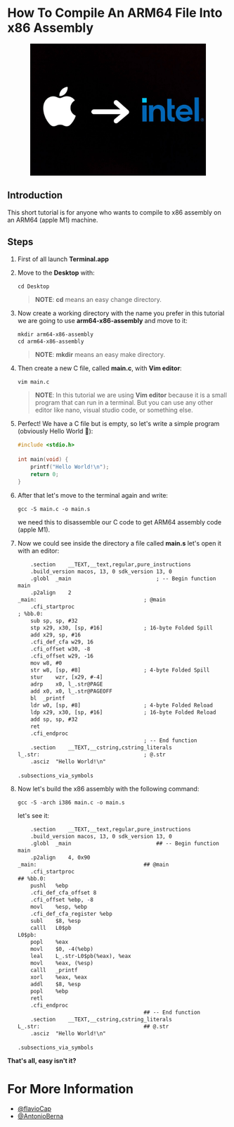 # How To Compile An ARM64 File Into x86 Assembly

<p align="center">
    <img src="images/apple-to-intel.jpg" height="300">
</p>

## Introduction

This short tutorial is for anyone who wants to compile to x86 assembly on an ARM64 (apple M1) machine.

## Steps

1. First of all launch **Terminal.app**
2. Move to the **Desktop** with:
    ```
    cd Desktop
    ```
    > **NOTE**: **cd** means an easy change directory.
3. Now create a working directory with the name you prefer in this tutorial we are going to use **arm64-x86-assembly** and move to it: 
    ```
    mkdir arm64-x86-assembly
    cd arm64-x86-assembly
    ```
    > **NOTE**: **mkdir** means an easy make directory.
4. Then  create a new C file, called **main.c**, with **Vim editor**:
   ```
   vim main.c
   ```
    > **NOTE**: In this tutorial we are using **Vim editor** because it is a small program that can run in a terminal. But you can use any other editor like nano, visual studio code, or something else.
5. Perfect! We have a C file but is empty, so let's write a simple program (obviously Hello World 🧐):
    ```c
    #include <stdio.h>

    int main(void) {
        printf("Hello World!\n");
        return 0;
    }
    ```
6. After that let's move to the terminal again and write:
    ```
    gcc -S main.c -o main.s
    ```
    we need this to disassemble our C code to get ARM64 assembly code (apple M1).

7. Now we could see inside the directory a file called **main.s** let's open it with an editor:

    ```ARM64
        .section	__TEXT,__text,regular,pure_instructions
        .build_version macos, 13, 0	sdk_version 13, 0
        .globl	_main                           ; -- Begin function main
        .p2align	2
    _main:                                  ; @main
        .cfi_startproc
    ; %bb.0:
        sub	sp, sp, #32
        stp	x29, x30, [sp, #16]             ; 16-byte Folded Spill
        add	x29, sp, #16
        .cfi_def_cfa w29, 16
        .cfi_offset w30, -8
        .cfi_offset w29, -16
        mov	w8, #0
        str	w8, [sp, #8]                    ; 4-byte Folded Spill
        stur	wzr, [x29, #-4]
        adrp	x0, l_.str@PAGE
        add	x0, x0, l_.str@PAGEOFF
        bl	_printf
        ldr	w0, [sp, #8]                    ; 4-byte Folded Reload
        ldp	x29, x30, [sp, #16]             ; 16-byte Folded Reload
        add	sp, sp, #32
        ret
        .cfi_endproc
                                            ; -- End function
        .section	__TEXT,__cstring,cstring_literals
    l_.str:                                 ; @.str
        .asciz	"Hello World!\n"

    .subsections_via_symbols
    ```
8. Now let's build the x86 assembly with the following command:
    ```
    gcc -S -arch i386 main.c -o main.s
    ```
    let's see it:
    ```assembly
        .section	__TEXT,__text,regular,pure_instructions
        .build_version macos, 13, 0	sdk_version 13, 0
        .globl	_main                           ## -- Begin function main
        .p2align	4, 0x90
    _main:                                  ## @main
        .cfi_startproc
    ## %bb.0:
        pushl	%ebp
        .cfi_def_cfa_offset 8
        .cfi_offset %ebp, -8
        movl	%esp, %ebp
        .cfi_def_cfa_register %ebp
        subl	$8, %esp
        calll	L0$pb
    L0$pb:
        popl	%eax
        movl	$0, -4(%ebp)
        leal	L_.str-L0$pb(%eax), %eax
        movl	%eax, (%esp)
        calll	_printf
        xorl	%eax, %eax
        addl	$8, %esp
        popl	%ebp
        retl
        .cfi_endproc
                                            ## -- End function
        .section	__TEXT,__cstring,cstring_literals
    L_.str:                                 ## @.str
        .asciz	"Hello World!\n"

    .subsections_via_symbols
    ```
   
**That's all, easy isn't it?**

# For More Information

* [@flavioCap](https://github.com/flavioCap)
* [@AntonioBerna](https://github.com/AntonioBerna)
